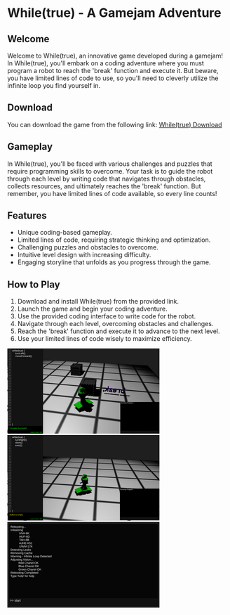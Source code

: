 # While(true) - A Gamejam Adventure

## Welcome
Welcome to While(true), an innovative game developed during a gamejam! In While(true), you'll embark on a coding adventure where you must program a robot to reach the 'break' function and execute it. But beware, you have limited lines of code to use, so you'll need to cleverly utilize the infinite loop you find yourself in.

## Download
You can download the game from the following link: [While(true) Download](https://damianbxp.itch.io/whiletrue)

## Gameplay
In While(true), you'll be faced with various challenges and puzzles that require programming skills to overcome. Your task is to guide the robot through each level by writing code that navigates through obstacles, collects resources, and ultimately reaches the 'break' function. But remember, you have limited lines of code available, so every line counts!

## Features
- Unique coding-based gameplay.
- Limited lines of code, requiring strategic thinking and optimization.
- Challenging puzzles and obstacles to overcome.
- Intuitive level design with increasing difficulty.
- Engaging storyline that unfolds as you progress through the game.

## How to Play
1. Download and install While(true) from the provided link.
2. Launch the game and begin your coding adventure.
3. Use the provided coding interface to write code for the robot.
4. Navigate through each level, overcoming obstacles and challenges.
5. Reach the 'break' function and execute it to advance to the next level.
6. Use your limited lines of code wisely to maximize efficiency.

![Screenshot](img/HSuKjS.png)
![Screenshot](img/l9qmcc.png)
![Screenshot](img/DwRMxY.png)
